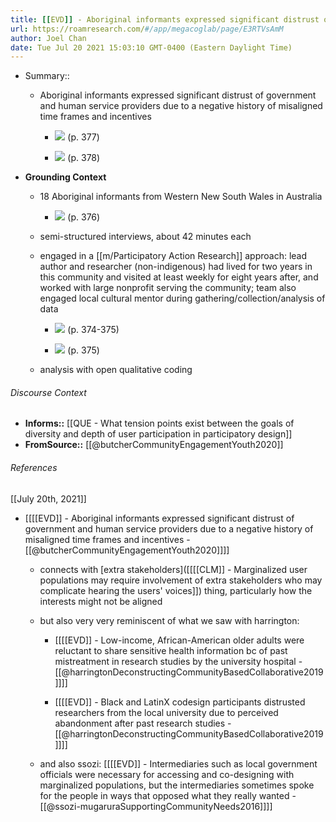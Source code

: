 ```yaml
---
title: [[EVD]] - Aboriginal informants expressed significant distrust of government and human service providers due to a negative history of misaligned time frames and incentives - [[@butcherCommunityEngagementYouth2020]]
url: https://roamresearch.com/#/app/megacoglab/page/E3RTVsAmM
author: Joel Chan
date: Tue Jul 20 2021 15:03:10 GMT-0400 (Eastern Daylight Time)
---
```


- Summary::

    - Aboriginal informants expressed significant distrust of government and human service providers due to a negative history of misaligned time frames and incentives

        - ![](https://firebasestorage.googleapis.com/v0/b/firescript-577a2.appspot.com/o/imgs%2Fapp%2Fmegacoglab%2F5LLcKHkab8.png?alt=media&token=d5c443b8-7649-40f3-ac18-2c5a21caae84) (p. 377)

        - ![](https://firebasestorage.googleapis.com/v0/b/firescript-577a2.appspot.com/o/imgs%2Fapp%2Fmegacoglab%2FL-f8Ukrn94.png?alt=media&token=5f38bb0d-4803-4f9c-b735-5e7c7cade653) (p. 378)
- **Grounding Context**

    - 18 Aboriginal informants from Western New South Wales in Australia

        - ![](https://firebasestorage.googleapis.com/v0/b/firescript-577a2.appspot.com/o/imgs%2Fapp%2Fmegacoglab%2FYlGeDs-mGn.png?alt=media&token=e43ce6ca-9a86-4fe1-9585-9097f5d86563) (p. 376)

    - semi-structured interviews, about 42 minutes each

    - engaged in a [[m/Participatory Action Research]] approach: lead author and researcher (non-indigenous) had lived for two years in this community and visited at least weekly for eight years after, and worked with large nonprofit serving the community; team also engaged local cultural mentor during gathering/collection/analysis of data

        - ![](https://firebasestorage.googleapis.com/v0/b/firescript-577a2.appspot.com/o/imgs%2Fapp%2Fmegacoglab%2FgOnJd5Mau_.png?alt=media&token=df493ca1-294d-4beb-8a5f-fec2f345be9a) (p. 374-375)

        - ![](https://firebasestorage.googleapis.com/v0/b/firescript-577a2.appspot.com/o/imgs%2Fapp%2Fmegacoglab%2FO_Ij6wqv8d.png?alt=media&token=7cfa2bea-94bf-48c7-88c6-c8f991d03156) (p. 375)

    - analysis with open qualitative coding

###### Discourse Context

- **Informs::** [[QUE - What tension points exist between the goals of diversity and depth of user participation in participatory design]]
- **FromSource::** [[@butcherCommunityEngagementYouth2020]]

###### References

[[July 20th, 2021]]

- [[[[EVD]] - Aboriginal informants expressed significant distrust of government and human service providers due to a negative history of misaligned time frames and incentives - [[@butcherCommunityEngagementYouth2020]]]]

    - connects with [extra stakeholders]([[[[CLM]] - Marginalized user populations may require involvement of extra stakeholders who may complicate hearing the users' voices]]) thing, particularly how the interests might not be aligned

    - but also very very reminiscent of what we saw with harrington:

        - [[[[EVD]] - Low-income, African-American older adults were reluctant to share sensitive health information bc of past mistreatment in research studies by the university hospital - [[@harringtonDeconstructingCommunityBasedCollaborative2019]]]]

        - [[[[EVD]] - Black and LatinX codesign participants distrusted researchers from the local university due to perceived abandonment after past research studies - [[@harringtonDeconstructingCommunityBasedCollaborative2019]]]]

    - and also ssozi: [[[[EVD]] - Intermediaries such as local government officials were necessary for accessing and co-designing with marginalized populations, but the intermediaries sometimes spoke for the people in ways that opposed what they really wanted - [[@ssozi-mugaruraSupportingCommunityNeeds2016]]]]
